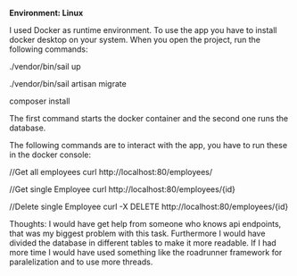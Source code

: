 **Environment: Linux**

I used Docker as runtime environment.
To use the app you have to install docker desktop on your system.
When you open the project, run the following commands: 

./vendor/bin/sail up 

./vendor/bin/sail artisan migrate 

composer install


The first command starts the docker container and the second one runs the database.

The following commands are to interact with the app, you have to run these in the docker console:

//Get all employees
curl http://localhost:80/employees/

//Get single Employee
curl http://localhost:80/employees/{id}

//Delete single Employee
curl -X DELETE http://localhost:80/employees/{id}



Thoughts:
I would have get help from someone who knows api endpoints, that was my biggest problem with this task.
Furthermore I would have divided the database in different tables to make it more readable.
If I had more time I would have used something like the roadrunner framework for paralelization and to use more threads.